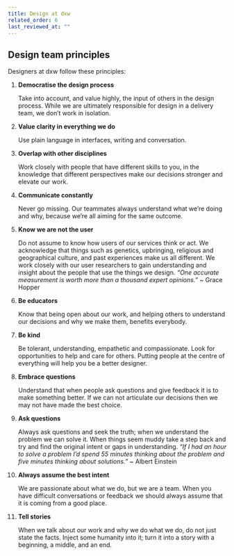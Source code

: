 ```yaml
---
title: Design at dxw
related_order: 6
last_reviewed_at: ""
---
```


## Design team principles

Designers at dxw follow these principles:

1. **Democratise the design process**

   Take into account, and value highly, the input of others in the design
   process. While we are ultimately responsible for design in a delivery team,
   we don’t work in isolation.

2. **Value clarity in everything we do**

   Use plain language in interfaces, writing and conversation.

3. **Overlap with other disciplines**

   Work closely with people that have different skills to you, in the knowledge
   that different perspectives make our decisions stronger and elevate our work.

4. **Communicate constantly**

   Never go missing. Our teammates always understand what we’re doing and why,
   because we’re all aiming for the same outcome.

5. **Know we are not the user**

   Do not assume to know how users of our services think or act. We acknowledge
   that things such as genetics, upbringing, religious and geographical culture,
   and past experiences make us all different. We work closely with our user
   researchers to gain understanding and insight about the people that use the
   things we design. _“One accurate measurement is worth more than a thousand
   expert opinions.”_ ~ Grace Hopper

6. **Be educators**

   Know that being open about our work, and helping others to understand our
   decisions and why we make them, benefits everybody.

7. **Be kind**

   Be tolerant, understanding, empathetic and compassionate. Look for
   opportunities to help and care for others. Putting people at the centre of
   everything will help you be a better designer.

8. **Embrace questions**

   Understand that when people ask questions and give feedback it is to make
   something better. If we can not articulate our decisions then we may not have
   made the best choice.

9. **Ask questions**

   Always ask questions and seek the truth; when we understand the problem we
   can solve it. When things seem muddy take a step back and try and find the
   original intent or gaps in understanding. _“If I had an hour to solve a
   problem I’d spend 55 minutes thinking about the problem and five minutes
   thinking about solutions.”_ ~ Albert Einstein

10. **Always assume the best intent**

    We are passionate about what we do, but we are a team. When you have
    difficult conversations or feedback we should always assume that it is
    coming from a good place.

11. **Tell stories**

    When we talk about our work and why we do what we do, do not just state the
    facts. Inject some humanity into it; turn it into a story with a beginning,
    a middle, and an end.
